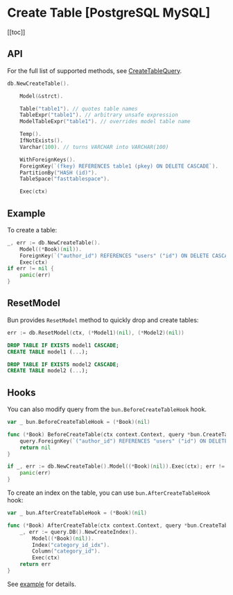 # Create Table [PostgreSQL MySQL]

[[toc]]

## API

For the full list of supported methods, see
[CreateTableQuery](https://pkg.go.dev/github.com/uptrace/bun#CreateTableQuery).

```go
db.NewCreateTable().

	Model(&strct).

	Table("table1"). // quotes table names
	TableExpr("table1"). // arbitrary unsafe expression
	ModelTableExpr("table1"). // overrides model table name

	Temp().
	IfNotExists().
	Varchar(100). // turns VARCHAR into VARCHAR(100)

	WithForeignKeys().
	ForeignKey(`(fkey) REFERENCES table1 (pkey) ON DELETE CASCADE`).
	PartitionBy("HASH (id)").
	TableSpace("fasttablespace").

	Exec(ctx)
```

## Example

To create a table:

```go
_, err := db.NewCreateTable().
	Model((*Book)(nil)).
	ForeignKey(`("author_id") REFERENCES "users" ("id") ON DELETE CASCADE`).
	Exec(ctx)
if err != nil {
	panic(err)
}
```

## ResetModel

Bun provides `ResetModel` method to quickly drop and create tables:

```go
err := db.ResetModel(ctx, (*Model1)(nil), (*Model2)(nil))
```

```sql
DROP TABLE IF EXISTS model1 CASCADE;
CREATE TABLE model1 (...);

DROP TABLE IF EXISTS model2 CASCADE;
CREATE TABLE model2 (...);
```

## Hooks

You can also modify query from the `bun.BeforeCreateTableHook` hook.

```go
var _ bun.BeforeCreateTableHook = (*Book)(nil)

func (*Book) BeforeCreateTable(ctx context.Context, query *bun.CreateTableQuery) error {
	query.ForeignKey(`("author_id") REFERENCES "users" ("id") ON DELETE CASCADE`)
	return nil
}

if _, err := db.NewCreateTable().Model((*Book)(nil)).Exec(ctx); err != nil {
	panic(err)
}
```

To create an index on the table, you can use `bun.AfterCreateTableHook` hook:

```go
var _ bun.AfterCreateTableHook = (*Book)(nil)

func (*Book) AfterCreateTable(ctx context.Context, query *bun.CreateTableQuery) error {
	_, err := query.DB().NewCreateIndex().
		Model((*Book)(nil)).
		Index("category_id_idx").
		Column("category_id").
		Exec(ctx)
	return err
}
```

See [example](https://github.com/uptrace/bun/tree/master/example/create-table-index) for details.

